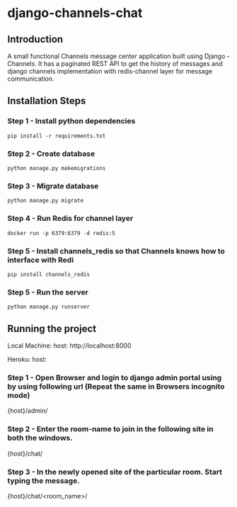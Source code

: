 # django-channels-chat

## Introduction
A small functional Channels message center application built using Django - Channels. 
It has a paginated REST API to get the history of messages and django channels implementation with redis-channel layer for message communication.



## Installation Steps
### Step 1 - Install python dependencies
`pip install -r requirements.txt`

### Step 2 - Create database
`python manage.py makemigrations`

### Step 3 - Migrate database
`python manage.py migrate`

### Step 4 - Run Redis for channel layer
`docker run -p 6379:6379 -d redis:5`

### Step 5 - Install channels_redis so that Channels knows how to interface with Redi
`pip install channels_redis`

### Step 5 - Run the server
`python manage.py runserver`


## Running the project
Local Machine: 
host: http://localhost:8000

Heroku:
host: 

### Step 1 - Open Browser and login to django admin portal using by using following url (Repeat the same in Browsers incognito mode)
{host}/admin/


### Step 2 - Enter the room-name to join in the following site in both the windows.
{host}/chat/

### Step 3 - In the newly opened site of the particular room. Start typing the message.
{host}/chat/<room_name>/
